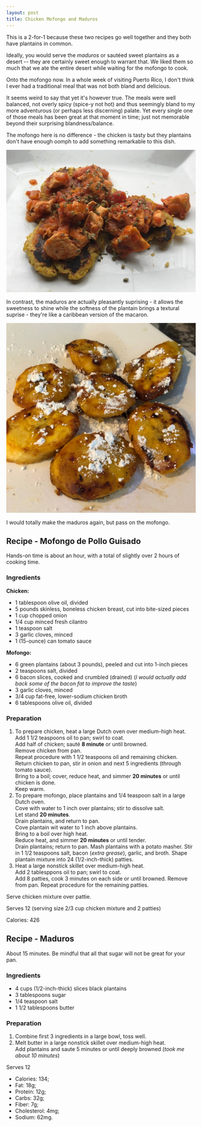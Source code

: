 ```yaml
---
layout: post
title: Chicken Mofongo and Maduros
---
```


This is a 2-for-1 because these two recipes go well together and they both
have plantains in common.

Ideally, you would serve the *maduros* or sautéed sweet plantains as a desert --
they are certainly sweet enough to warrant that. We liked them so much that
we ate the entire desert while waiting for the mofongo to cook.

Onto the mofongo now. In a whole week of visiting Puerto Rico,
I don't think I ever had a traditional meal that was not both bland and delicious.

It seems weird to say that yet it's however true. The meals were well balanced,
not overly spicy (spice-y not hot) and thus seemingly bland to my more
adventurous (or perhaps less discerning) palate. Yet every single one of those
meals has been great at that moment in time; just not memorable beyond their
surprising blandness/balance.

The mofongo here is no difference - the chicken is tasty but they plantains
don't have enough oomph to add something remarkable to this dish.

![Mofongo de Pollo Guisado](/assets/2018-mofongo_con_pollo.jpg)

In contrast, the maduros are actually pleasantly suprising - it allows the
sweetness to shine while the softness of the plantain brings a textural
suprise - they're like a caribbean version of the macaron.

![Maduros](/assets/2018-maduros.jpg)

I would totally make the maduros again, but pass on the mofongo.

## Recipe - Mofongo de Pollo Guisado

Hands-on time is about an hour, with a total of slightly over 2 hours of cooking time.

### Ingredients

**Chicken:**

* 1 tablespoon olive oil, divided
* 5 pounds skinless, boneless chicken breast, cut into bite-sized pieces
* 1 cup chopped onion
* 1/4 cup minced fresh cilantro
* 1 teaspoon salt
* 3 garlic cloves, minced
* 1 (15-ounce) can tomato sauce

**Mofongo:**

* 6 green plantains (about 3 pounds), peeled and cut into 1-inch pieces
* 2 teaspoons salt, divided
* 6 bacon slices, cooked and crumbled (drained) (*I would actually add back
  some of the bacon fat to improve the taste*)
* 3 garlic cloves, minced
* 3/4 cup fat-free, lower-sodium chicken broth
* 6 tablespoons olive oil, divided

### Preparation

1. To prepare chicken, heat a large Dutch oven over medium-high heat.  
  Add 1 1/2 teaspoons oil to pan; swirl to coat.  
  Add half of chicken; sauté **8 minute** or until browned.  
  Remove chicken from pan.  
  Repeat procedure with 1 1/2 teaspoons oil and remaining chicken.  
  Return chicken to pan, stir in onion and next 5 ingredients (through tomato sauce).  
  Bring to a boil;  cover, reduce heat, and simmer **20 minutes** or until chicken is done.  
  Keep warm.
2. To prepare mofongo, place  plantains and 1/4 teaspoon salt in a large Dutch oven.  
  Cove with water to 1 inch over plantains; stir to dissolve salt.  
  Let stand **20 minutes**.  
  Drain plantains, and return to pan.  
  Cove plantain wit water to 1 inch above plantains.  
  Bring to a boil over high heat.  
  Reduce heat, and simmer **20 minutes** or until tender.  
  Drain  plantains; return to pan.
  Mash plantains with a potato masher.
  Stir in 1 1/2 teaspoons salt, bacon (*extra grease*), garlic, and broth.
  Shape plantain mixture into 24 (1/2-inch-thick) patties.
3. Heat a large nonstick skillet over medium-high heat.  
  Add 2 tablesppons oil to pan; swirl to coat.  
  Add 8 patties, cook 3 minutes on each side or until browned.
  Remove from pan.
  Repeat procedure for the remaining patties.

Serve chicken mixture over pattie.

Serves 12 (serving size 2/3 cup chicken mixture and 2 patties)

Calories: 426

## Recipe - Maduros

About 15 minutes. Be mindful that all that sugar will not be great for your pan.

### Ingredients

* 4 cups (1/2-inch-thick) slices black plantains
* 3 tablespoons sugar
* 1/4 teaspoon salt
* 1 1/2 tablespoons butter

### Preparation

1. Combine first 3 ingredients in a large bowl, toss well.
2. Melt butter in a large nonstick skillet over medium-high heat.  
  Add plantains and saute 5 minutes or until deeply browned (*took me about 10 minutes*)

Serves 12

* Calories: 134;
* Fat: 18g;
* Protein: 12g;
* Carbs: 32g;
* Fiber: 7g;
* Cholesterol: 4mg;
* Sodium: 62mg.